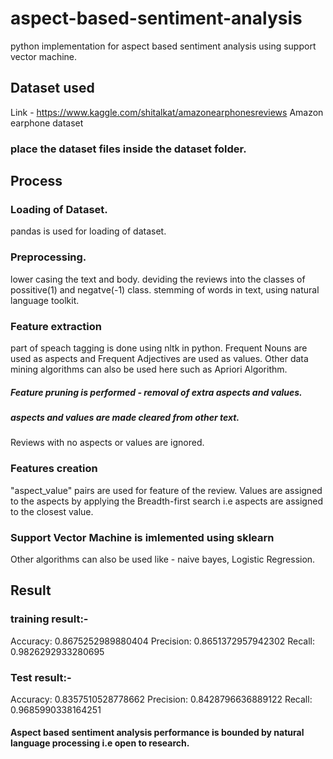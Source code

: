 # aspect-based-sentiment-analysis
python implementation for aspect based sentiment analysis using support vector machine.

## Dataset used
Link - https://www.kaggle.com/shitalkat/amazonearphonesreviews
Amazon earphone dataset

### place the dataset files inside the dataset folder.

## Process
### Loading of Dataset.
pandas is used for loading of dataset.

### Preprocessing.
lower casing the text and body.
deviding the reviews into the classes of possitive(1) and negatve(-1) class.
stemming of words in text, using natural language toolkit.

### Feature extraction
part of speach tagging is done using nltk in python.
Frequent Nouns are used as aspects and Frequent Adjectives are used as values.
Other data mining algorithms can also be used here such as Apriori Algorithm.
##### Feature pruning is performed - removal of extra aspects and values.
##### aspects and values are made cleared from other text.
Reviews with no aspects or values are ignored.

### Features creation
"aspect_value" pairs are used for feature of the review.
Values are assigned to the aspects by applying the Breadth-first search i.e aspects are assigned to the closest value.

### Support Vector Machine is imlemented using sklearn
Other algorithms can also be used like - naive bayes, Logistic Regression.

## Result
### training result:-
Accuracy: 0.8675252989880404
Precision: 0.8651372957942302
Recall: 0.9826292933280695
### Test result:-
Accuracy: 0.8357510528778662
Precision: 0.8428796636889122
Recall: 0.9685990338164251

#### Aspect based sentiment analysis performance is bounded by natural language processing i.e open to research.
